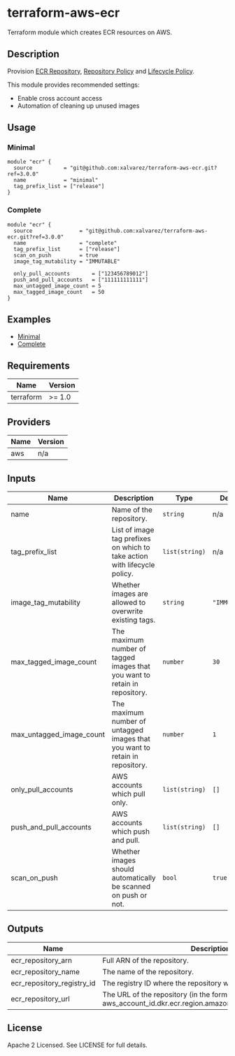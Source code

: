 # terraform-aws-ecr

Terraform module which creates ECR resources on AWS.

## Description

Provision [ECR Repository](https://docs.aws.amazon.com/AmazonECR/latest/userguide/Repositories.html),
[Repository Policy](https://docs.aws.amazon.com/AmazonECR/latest/userguide/RepositoryPolicies.html) and
[Lifecycle Policy](https://docs.aws.amazon.com/AmazonECR/latest/userguide/LifecyclePolicies.html).

This module provides recommended settings:

- Enable cross account access
- Automation of cleaning up unused images

## Usage

### Minimal

```hcl
module "ecr" {
  source          = "git@github.com:xalvarez/terraform-aws-ecr.git?ref=3.0.0"
  name            = "minimal"
  tag_prefix_list = ["release"]
}
```

### Complete

```hcl
module "ecr" {
  source               = "git@github.com:xalvarez/terraform-aws-ecr.git?ref=3.0.0"
  name                 = "complete"
  tag_prefix_list      = ["release"]
  scan_on_push         = true
  image_tag_mutability = "IMMUTABLE"

  only_pull_accounts       = ["123456789012"]
  push_and_pull_accounts   = ["111111111111"]
  max_untagged_image_count = 5
  max_tagged_image_count   = 50
}
```

## Examples

- [Minimal](https://github.com/xalvarez/terraform-aws-ecr/tree/master/examples/minimal)
- [Complete](https://github.com/xalvarez/terraform-aws-ecr/tree/master/examples/complete)

## Requirements

| Name      | Version |
| --------- | ------- |
| terraform | >= 1.0  |

## Providers

| Name | Version |
| ---- | ------- |
| aws  | n/a     |

## Inputs

| Name                     | Description                                                                  | Type           | Default       | Required |
| ------------------------ | ---------------------------------------------------------------------------- | -------------- | ------------- | :------: |
| name                     | Name of the repository.                                                      | `string`       | n/a           |   yes    |
| tag_prefix_list          | List of image tag prefixes on which to take action with lifecycle policy.    | `list(string)` | n/a           |   yes    |
| image_tag_mutability     | Whether images are allowed to overwrite existing tags.                       | `string`       | `"IMMUTABLE"` |    no    |
| max_tagged_image_count   | The maximum number of tagged images that you want to retain in repository.   | `number`       | `30`          |    no    |
| max_untagged_image_count | The maximum number of untagged images that you want to retain in repository. | `number`       | `1`           |    no    |
| only_pull_accounts       | AWS accounts which pull only.                                                | `list(string)` | `[]`          |    no    |
| push_and_pull_accounts   | AWS accounts which push and pull.                                            | `list(string)` | `[]`          |    no    |
| scan_on_push             | Whether images should automatically be scanned on push or not.               | `bool`         | `true`        |    no    |

## Outputs

| Name                       | Description                                                                                        |
| -------------------------- | -------------------------------------------------------------------------------------------------- |
| ecr_repository_arn         | Full ARN of the repository.                                                                        |
| ecr_repository_name        | The name of the repository.                                                                        |
| ecr_repository_registry_id | The registry ID where the repository was created.                                                  |
| ecr_repository_url         | The URL of the repository (in the form aws_account_id.dkr.ecr.region.amazonaws.com/repositoryName) |

## License

Apache 2 Licensed. See LICENSE for full details.
